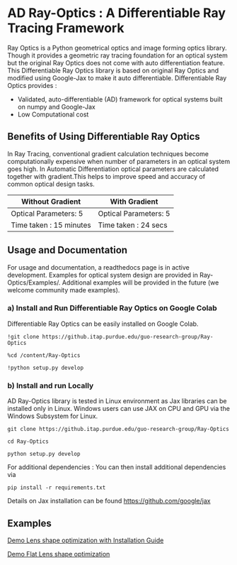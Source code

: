 # AD Ray-Optics : A Differentiable Ray Tracing Framework
Ray Optics is a Python geometrical optics and image forming optics library. Though it provides a geometric ray tracing foundation for an optical system but the original Ray Optics does not come with auto differentiation feature.
This Differentiable Ray Optics library is based on original Ray Optics and modified using Google-Jax to make it auto differentiable.
Differentiable Ray Optics provides : 
* Validated, auto-differentiable (AD) framework for optical systems built on numpy and Google-Jax
* Low Computational cost 

## Benefits of Using Differentiable Ray Optics 
In Ray Tracing, conventional gradient calculation techniques become computationally expensive when number of parameters in an optical system goes high.
In Automatic Differentiation optical parameters are calculated together with gradient.This helps to improve speed and accuracy of common optical design tasks.

Without Gradient| With Gradient
-------------|-----------------
Optical Parameters: 5 | Optical Parameters: 5
Time taken : 15 minutes | Time taken : 24 secs
## Usage and Documentation
For usage and documentation, a readthedocs page is in active development. Examples for optical system design are provided in Ray-Optics/Examples/. Additional examples will be provided in the future (we welcome community made examples). 

### a) Install and Run Differentiable Ray Optics on Google Colab
Differentiable Ray Optics can be easily installed on Google Colab. 

`!git clone https://github.itap.purdue.edu/guo-research-group/Ray-Optics`

`%cd /content/Ray-Optics`

`!python setup.py develop`

### b) Install and run Locally 
AD Ray-Optics library is tested in Linux environment as Jax libraries can be installed only in Linux. Windows users can use JAX on CPU and GPU via the Windows Subsystem for Linux.

`git clone https://github.itap.purdue.edu/guo-research-group/Ray-Optics`

`cd Ray-Optics`

`python setup.py develop`

For additional dependencies : 
You can then install additional dependencies via 

`pip install -r requirements.txt`

Details on Jax installation can be found https://github.com/google/jax

## Examples
[Demo Lens shape optimization with Installation Guide](https://colab.research.google.com/drive/1FdzNLfRtQDwqgn2NaoXE_66t68sRPzAv?authuser=2#scrollTo=wrTXUUlk5Cmk)

[Demo Flat Lens shape optimization](https://colab.research.google.com/drive/1578cQ-ZtrGUE3I22Gxmwu1MA_TaVQZd2)
